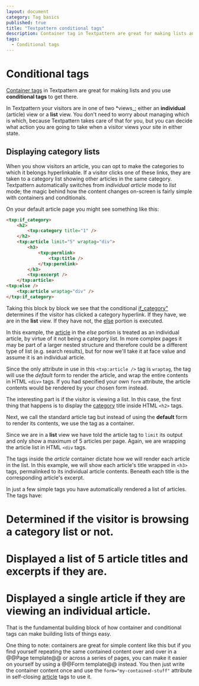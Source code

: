 ```yaml
---
layout: document
category: Tag basics
published: true
title: "Textpattern conditional tags"
description: Container tag in Textpattern are great for making lists and you use conditional tags to get there.
tags:
  - Conditional tags
---
```


# Conditional tags

[Container tags](self-closed-versus-container-tags) in Textpattern are great for making lists and you use **conditional tags** to get there.

In Textpattern your visitors are in one of two *views_; either an **individual** (article) view or a **list** view. You don't need to worry about managing which is which, because Textpattern takes care of that for you, but you can decide what action you are going to take when a visitor views your site in either state.

## Displaying category lists

When you show visitors an article, you can opt to make the categories to which it belongs hyperlinkable. If a visitor clicks one of these links, they are taken to a category list showing other articles in the same category. Textpattern automatically switches from *individual article* mode to *list* mode; the magic behind how the content changes on-screen is fairly simple with containers and conditionals.

On your default article page you might see something like this:

~~~ html
<txp:if_category>
    <h2>
        <txp:category title="1" />
    </h2>
    <txp:article limit="5" wraptag="div">
        <h3>
            <txp:permlink>
                <txp:title />
            </txp:permlink>
        </h3>
        <txp:excerpt />
    </txp:article>
<txp:else />
    <txp:article wraptag="div" />
</txp:if_category>
~~~

Taking this block by block we see that the conditional [if_category"](http://docs.textpattern.io/tags/if_category) determines if the visitor has clicked a category hyperlink. If they have, we are in the **list** view. If they have not, the [else](http://docs.textpattern.io/tags/else) portion is executed.

In this example, the [article](article) in the *else* portion is treated as an individual article, by virtue of it not being a category list. In more complex pages it may be part of a larger nested structure and therefore could be a different type of list (e.g. search results), but for now we'll take it at face value and assume it is an individual article.

Since the only attribute in use in this `<txp:article />` tag is `wraptag`, the tag will use the *default* form to render the article, and wrap the entire contents in HTML `<div>` tags. If you had specified your own `form` attribute, the article contents would be rendered by your chosen form instead.

The interesting part is if the visitor is viewing a list. In this case, the first thing that happens is to display the [category](http://docs.textpattern.io/tags/category) title inside HTML `<h2>` tags.

Next, we call the standard article tag but instead of using the **default** form to render its contents, we use the tag as a container.

Since we are in a **list** view we have told the article tag to `limit` its output and only show a maximum of 5 articles per page. Again, we are wrapping the article list in HTML `<div` tags.

The tags inside the *article* container dictate how we will render each article in the list. In this example, we will show each article's title wrapped in `<h3>` tags, permalinked to its individual article contents. Beneath each title is the corresponding article's excerpt.

In just a few simple tags you have automatically rendered a list of articles. The tags have:

# Determined if the visitor is browsing a category list or not.
# Displayed a list of 5 article titles and excerpts if they are.
# Displayed a single article if they are viewing an individual article.

That is the fundamental building block of how container and conditional tags can make building lists of things easy.

One thing to note: containers are great for simple content like this but if you find yourself repeating the same contained content over and over in a @@Page template@@ or across a series of pages, you can make it easier on yourself by using a @@Form template@@ instead. You then just write the container content once and use the `form="my-contained-stuff"` attribute in self-closing [article](article) tags to use it.
